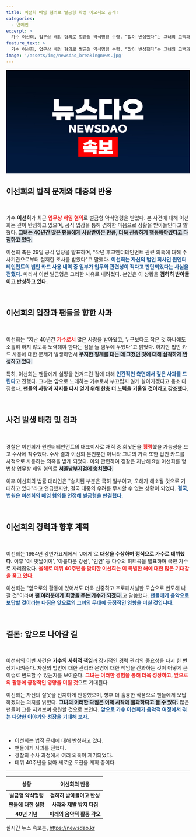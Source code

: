 ```yaml
---
title: 이선희 배임 혐의로 벌금형 확정 이모저모 공개!
categories:
  - 연예인
excerpt: >
  가수 이선희, 업무상 배임 혐의로 벌금형 약식명령 수령. “많이 반성했다”는 그녀의 고백과 함께 40년간의 음악 여정 돌아보며 팬들에게 사과. 과연 이선희는 앞으로 어떤 길을 걸을까?
feature_text: >
  가수 이선희, 업무상 배임 혐의로 벌금형 약식명령 수령. “많이 반성했다”는 그녀의 고백과 함께 40년간의 음악 여정 돌아보며 팬들에게 사과. 과연 이선희는 앞으로 어떤 길을 걸을까?
image: '/assets/img/newsdao_breakingnews.jpg'
---
```


<p><img src="/assets/img/newsdao_breakingnews.jpg" alt="cryptoinkorea 속보" /></p>

<h2 data-ke-size="size26">이선희의 법적 문제와 대중의 반응</h2>

<p data-ke-size="size16">&nbsp;</p>

<p>가수 <b>이선희</b>가 최근 <b><span style="color: #ee2323;">업무상 배임 혐의</span></b>로 벌금형 약식명령을 받았다. 본 사건에 대해 이선희는 깊이 반성하고 있으며, 공식 입장을 통해 겸허한 마음으로 상황을 받아들인다고 밝혔다. <b><span style="background-color: #21538527;">그녀는 40년간 많은 팬들에게 사랑받아온 만큼, 더욱 신중하게 행동해야겠다고 다짐하고 있다.</span></b> </p>

<p>이선희 측은 29일 공식 입장을 발표하며, "작년 후크엔터테인먼트 관련 의혹에 대해 수사기관으로부터 철저한 조사를 받았다"고 말했다. <b><span style="color: #1a5490;">이선희는 자신의 법인 회사인 원엔터테인먼트의 법인 카드 사용 내역 중 일부가 업무와 관련성이 적다고 판단되었다는 사실을 전했다.</span></b> 따라서 이번 벌금형은 그러한 사유로 내려졌다. 본인은 이 상황을 <b>겸허히 받아들이고 반성하고 있다.</b></p>

<p data-ke-size="size16">&nbsp;</p>

<h2 data-ke-size="size26">이선희의 입장과 팬들을 향한 사과</h2>

<p data-ke-size="size16">&nbsp;</p>

<p>이선희는 "지난 40년간 <b><span style="color: #ee2323;">가수로서</span></b> 많은 사랑을 받아왔고, 누구보다도 작은 것 하나에도 소홀히 하지 않도록 노력해야 한다는 점을 늘 염두에 두었다"고 밝혔다. 하지만 법인 카드 사용에 대한 문제가 발생하면서 <b><span style="background-color: #21538527;">무지한 핑계를 대는 데 그쳤던 것에 대해 심각하게 반성하고 있다.</span></b></p>

<p>특히, 이선희는 팬들에게 실망을 안겨드린 점에 대해 <b><span style="color: #1a5490;">인간적인 측면에서 깊은 사과를 드린다</span></b>고 전했다. 그녀는 앞으로 노래하는 가수로서 부끄럽지 않게 살아가겠다고 몸소 다짐했다. <b>팬들의 사랑과 지지를 다시 얻기 위해 한층 더 노력을 기울일 것이라고 강조했다.</b></p>

<p data-ke-size="size16">&nbsp;</p>

<h2 data-ke-size="size26">사건 발생 배경 및 경과</h2>

<p data-ke-size="size16">&nbsp;</p>

<p>경찰은 이선희가 원엔터테인먼트의 대표이사로 재직 중 회삿돈을 <b><span style="color: #ee2323;">횡령</span></b>했을 가능성을 보고 수사에 착수했다. 수사 결과 이선희 본인뿐만 아니라 그녀의 가족 또한 법인 카드를 사적으로 사용하는 의혹을 받게 되었다. 이와 관련하여 경찰은 지난해 9월 이선희를 형법상 업무상 배임 혐의로 <b><span style="background-color: #21538527;">서울남부지검에 송치했다.</span></b> </p>

<p>이후 이선희의 법률 대리인은 "송치된 부분은 극히 일부이고, 오해가 해소될 것으로 기대하고 있다"라고 언급했지만, 결국 대중의 우려를 무시할 수 없는 상황이 되었다. <b><span style="color: #1a5490;">결국, 법원은 이선희의 배임 혐의를 인정해 벌금형을 판결했다.</span></b></p>

<p data-ke-size="size16">&nbsp;</p>

<h2 data-ke-size="size26">이선희의 경력과 향후 계획</h2>

<p data-ke-size="size16">&nbsp;</p>

<p>이선희는 1984년 강변가요제에서 'J에게'로 <b>대상을 수상하며 정식으로 가수로 데뷔했다.</b> 이후 '아! 옛날이여', '아름다운 강산', '인연' 등 다수의 히트곡을 발표하며 국민 가수로 자리잡았다. <b><span style="color: #ee2323;">올해로 데뷔 40주년을 맞이한 이선희는 이 특별한 해에 대한 많은 기대감을 품고 있다.</span></b></p>

<p>이선희는 "앞으로의 활동에 있어서도 더욱 신중하고 프로페셔널한 모습으로 변모해 나갈 것"이라며 <b><span style="background-color: #21538527;">팬 여러분에게 희망을 주는 가수가 되겠다.</span></b>고 말씀했다. <b><span style="color: #1a5490;">팬들에게 음악으로 보답할 것이라는 다짐은 앞으로의 그녀의 무대에 긍정적인 영향을 미칠 것입니다.</span></b> </p>

<p data-ke-size="size16">&nbsp;</p>

<h2 data-ke-size="size26">결론: 앞으로 나아갈 길</h2>

<p data-ke-size="size16">&nbsp;</p>

<p>이선희의 이번 사건은 <b>가수의 사회적 책임</b>과 장기적인 경력 관리의 중요성을 다시 한 번 상기시켜준다. 자신의 법인에 대한 관리와 운영에 대한 책임을 간과하는 것이 어떻게 큰 이슈로 변모할 수 있는지를 보여준다. <b><span style="color: #ee2323;">그녀는 이러한 경험을 통해 더욱 성장하고, 앞으로의 활동에 긍정적인 영향을 미칠 것</span></b>으로 기대된다.</p>

<p>이선희는 자신의 잘못을 진지하게 반성했으며, 향후 더 훌륭한 작품으로 팬들에게 보답하겠다는 의지를 밝혔다. <b><span style="background-color: #21538527;">그녀의 이러한 다짐은 이제 시작에 불과하다고 볼 수 있다.</span></b> 많은 팬들이 그를 지켜보며 응원할 것으로 보인다. <b><span style="color: #1a5490;">앞으로 가수 이선희가 음악적 여정에서 겪는 다양한 이야기와 성장을 기대해 보자.</span></b> </p>

<p data-ke-size="size16">&nbsp;</p>

<ul>
    <li>이선희는 법적 문제에 대해 반성하고 있다.</li>
    <li>팬들에게 사과를 전했다.</li>
    <li>경찰의 수사 과정에서 여러 의혹이 제기되었다.</li>
    <li>데뷔 40주년을 맞아 새로운 도전을 계획 중이다.</li>
</ul>

<hr>

<table style="width: 100%; border-collapse: collapse;">
    <thead>
        <tr>
            <th style="text-align: center; height: 30px;">상황</th>
            <th style="text-align: center; height: 30px;">이선희의 반응</th>
        </tr>
    </thead>
    <tbody>
        <tr>
            <td style="text-align: center; height: 17px;"><b>벌금형 약식명령</b></td>
            <td style="text-align: center; height: 17px;"><b>겸허히 받아들이고 반성</b></td>
        </tr>
        <tr>
            <td style="text-align: center; height: 17px;"><b>팬들에 대한 실망</b></td>
            <td style="text-align: center; height: 17px;"><b>사과와 재발 방지 다짐</b></td>
        </tr>
        <tr>
            <td style="text-align: center; height: 17px;"><b>40년 기념</b></td>
            <td style="text-align: center; height: 17px;"><b>미래의 음악적 활동 각오</b></td>
        </tr>
    </tbody>
</table>
실시간 뉴스 속보는, <a href="https://newsdao.kr" rel="dofollow">https://newsdao.kr</a>


